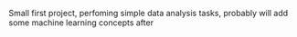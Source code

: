 Small first project, perfoming simple data analysis tasks, probably will add some machine learning concepts after 
